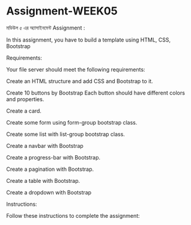 # Assignment-WEEK05
 মডিউল ৫ এর অ্যাসাইনমেন্ট
Assignment :

In this assignment, you have to build a template using HTML,  CSS, Bootstrap

Requirements:

Your file server should meet the following requirements:

Create an HTML structure and add CSS and Bootstrap to it.

Create 10 buttons by Bootstrap Each button should have different colors and properties.

Create a card.

Create some form using form-group bootstrap class.

Create some list with list-group bootstrap class.

Create a navbar with Bootstrap

Create a progress-bar with Bootstrap.

Create a pagination with Bootstrap.

Create a table with Bootstrap.

Create a dropdown with Bootstrap


Instructions:


Follow these instructions to complete the assignment:
 
